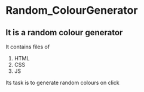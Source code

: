 # Random_ColourGenerator


## It is a random colour generator
It contains files of

1. HTML
2. CSS
3. JS

Its task is to generate random colours on click

